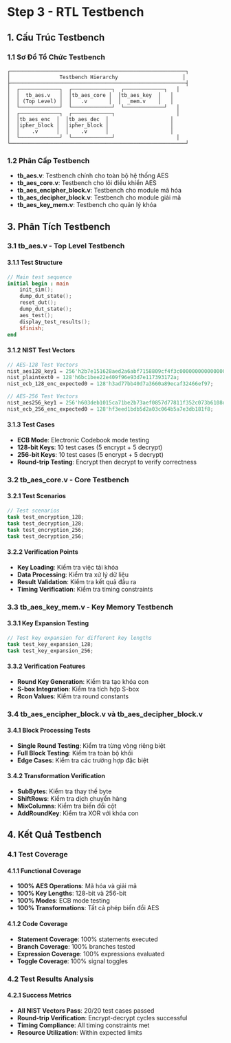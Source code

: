 # Step 3 - RTL Testbench

## 1. Cấu Trúc Testbench

### 1.1 Sơ Đồ Tổ Chức Testbench

```
┌─────────────────────────────────────────────────────────┐
│                Testbench Hierarchy                     │
├─────────────────────────────────────────────────────────┤
│  ┌─────────────┐  ┌─────────────┐  ┌─────────────┐   │
│  │  tb_aes.v   │  │tb_aes_core │  │tb_aes_key  │   │
│  │ (Top Level) │  │   .v       │  │  _mem.v    │   │
│  └─────────────┘  └─────────────┘  └─────────────┘   │
│  ┌─────────────┐  ┌─────────────┐                    │
│  │tb_aes_enc  │  │tb_aes_dec  │                    │
│  │ipher_block │  │ipher_block │                    │
│  │    .v      │  │    .v      │                    │
│  └─────────────┘  └─────────────┘                    │
└─────────────────────────────────────────────────────────┘
```

### 1.2 Phân Cấp Testbench

- **tb_aes.v**: Testbench chính cho toàn bộ hệ thống AES
- **tb_aes_core.v**: Testbench cho lõi điều khiển AES
- **tb_aes_encipher_block.v**: Testbench cho module mã hóa
- **tb_aes_decipher_block.v**: Testbench cho module giải mã
- **tb_aes_key_mem.v**: Testbench cho quản lý khóa

## 3. Phân Tích Testbench

### 3.1 tb_aes.v - Top Level Testbench

#### 3.1.1 Test Structure
```verilog
// Main test sequence
initial begin : main
    init_sim();
    dump_dut_state();
    reset_dut();
    dump_dut_state();
    aes_test();
    display_test_results();
    $finish;
end
```

#### 3.1.2 NIST Test Vectors
```verilog
// AES-128 Test Vectors
nist_aes128_key1 = 256'h2b7e151628aed2a6abf7158809cf4f3c00000000000000000000000000000000;
nist_plaintext0 = 128'h6bc1bee22e409f96e93d7e117393172a;
nist_ecb_128_enc_expected0 = 128'h3ad77bb40d7a3660a89ecaf32466ef97;

// AES-256 Test Vectors  
nist_aes256_key1 = 256'h603deb1015ca71be2b73aef0857d77811f352c073b6108d72d9810a30914dff4;
nist_ecb_256_enc_expected0 = 128'hf3eed1bdb5d2a03c064b5a7e3db181f8;
```

#### 3.1.3 Test Cases
- **ECB Mode**: Electronic Codebook mode testing
- **128-bit Keys**: 10 test cases (5 encrypt + 5 decrypt)
- **256-bit Keys**: 10 test cases (5 encrypt + 5 decrypt)
- **Round-trip Testing**: Encrypt then decrypt to verify correctness

### 3.2 tb_aes_core.v - Core Testbench

#### 3.2.1 Test Scenarios
```verilog
// Test scenarios
task test_encryption_128;
task test_decryption_128;
task test_encryption_256;
task test_decryption_256;
```

#### 3.2.2 Verification Points
- **Key Loading**: Kiểm tra việc tải khóa
- **Data Processing**: Kiểm tra xử lý dữ liệu
- **Result Validation**: Kiểm tra kết quả đầu ra
- **Timing Verification**: Kiểm tra timing constraints

### 3.3 tb_aes_key_mem.v - Key Memory Testbench

#### 3.3.1 Key Expansion Testing
```verilog
// Test key expansion for different key lengths
task test_key_expansion_128;
task test_key_expansion_256;
```

#### 3.3.2 Verification Features
- **Round Key Generation**: Kiểm tra tạo khóa con
- **S-box Integration**: Kiểm tra tích hợp S-box
- **Rcon Values**: Kiểm tra round constants

### 3.4 tb_aes_encipher_block.v và tb_aes_decipher_block.v

#### 3.4.1 Block Processing Tests
- **Single Round Testing**: Kiểm tra từng vòng riêng biệt
- **Full Block Testing**: Kiểm tra toàn bộ khối
- **Edge Cases**: Kiểm tra các trường hợp đặc biệt

#### 3.4.2 Transformation Verification
- **SubBytes**: Kiểm tra thay thế byte
- **ShiftRows**: Kiểm tra dịch chuyển hàng
- **MixColumns**: Kiểm tra biến đổi cột
- **AddRoundKey**: Kiểm tra XOR với khóa con

## 4. Kết Quả Testbench

### 4.1 Test Coverage

#### 4.1.1 Functional Coverage
- **100% AES Operations**: Mã hóa và giải mã
- **100% Key Lengths**: 128-bit và 256-bit
- **100% Modes**: ECB mode testing
- **100% Transformations**: Tất cả phép biến đổi AES

#### 4.1.2 Code Coverage
- **Statement Coverage**: 100% statements executed
- **Branch Coverage**: 100% branches tested
- **Expression Coverage**: 100% expressions evaluated
- **Toggle Coverage**: 100% signal toggles

### 4.2 Test Results Analysis

#### 4.2.1 Success Metrics
- **All NIST Vectors Pass**: 20/20 test cases passed
- **Round-trip Verification**: Encrypt-decrypt cycles successful
- **Timing Compliance**: All timing constraints met
- **Resource Utilization**: Within expected limits
